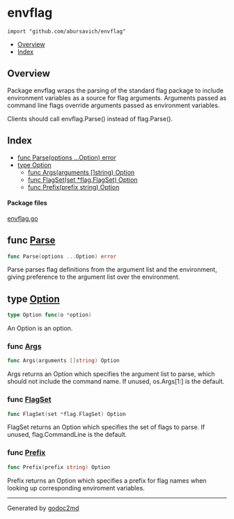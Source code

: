 

# envflag
`import "github.com/abursavich/envflag"`

* [Overview](#pkg-overview)
* [Index](#pkg-index)

## <a name="pkg-overview">Overview</a>
Package envflag wraps the parsing of the standard flag package to include
environment variables as a source for flag arguments. Arguments passed as
command line flags override arguments passed as environment variables.

Clients should call envflag.Parse() instead of flag.Parse().




## <a name="pkg-index">Index</a>
* [func Parse(options ...Option) error](#Parse)
* [type Option](#Option)
  * [func Args(arguments []string) Option](#Args)
  * [func FlagSet(set *flag.FlagSet) Option](#FlagSet)
  * [func Prefix(prefix string) Option](#Prefix)


#### <a name="pkg-files">Package files</a>
[envflag.go](/envflag.go)





## <a name="Parse">func</a> [Parse](/envflag.go?s=1288:1323#L49)
``` go
func Parse(options ...Option) error
```
Parse parses flag definitions from the argument list and the environment,
giving preference to the argument list over the environment.




## <a name="Option">type</a> [Option](/envflag.go?s=376:403#L15)
``` go
type Option func(o *option)
```
An Option is an option.







### <a name="Args">func</a> [Args](/envflag.go?s=844:880#L33)
``` go
func Args(arguments []string) Option
```
Args returns an Option which specifies the argument list to parse, which
should not include the command name. If unused, os.Args[1:] is the default.


### <a name="FlagSet">func</a> [FlagSet](/envflag.go?s=602:640#L25)
``` go
func FlagSet(set *flag.FlagSet) Option
```
FlagSet returns an Option which specifies the set of flags to parse.
If unused, flag.CommandLine is the default.


### <a name="Prefix">func</a> [Prefix](/envflag.go?s=1059:1092#L41)
``` go
func Prefix(prefix string) Option
```
Prefix returns an Option which specifies a prefix for flag names when
looking up corresponding enviroment variables.









- - -
Generated by [godoc2md](http://godoc.org/github.com/davecheney/godoc2md)
